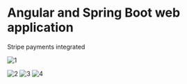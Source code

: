 # Angular and Spring Boot web application
Stripe payments integrated


![1](https://user-images.githubusercontent.com/115259295/230279466-4a74d47c-6a77-425d-be43-6f77e64b09f5.png)

![2](https://user-images.githubusercontent.com/115259295/230279481-f7effac4-a06b-4f39-ac44-93a537c822f9.png)
![3](https://user-images.githubusercontent.com/115259295/230279495-ef1ae69c-bafb-48e1-bcea-28d5ddd73d29.png)
![4](https://user-images.githubusercontent.com/115259295/230279501-556a2eab-6f91-4517-a257-caf01ba7c9d5.png)
